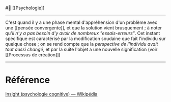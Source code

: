 #🌲 [[Psychologie]] 

---

C'est quand il y a une phase mental d'appréhension d'un problème avec une [[pensée convergente]], et que la solution vient brusquement ; à noter qu'*il n'y a pas besoin d'y avoir de nombreux "essais-erreurs"*. Cet instant spécifique est caractérisé par la modification soudaine que fait l'individu sur quelque chose ; on se rend compte que la *perspective de l'individu avait tout aussi changé*, et par la suite l'objet a une nouvelle signification (voir [[Processus de création]])

---
# Référence
[Insight (psychologie cognitive) — Wikipédia](https://fr.m.wikipedia.org/wiki/Insight_(psychologie_cognitive))